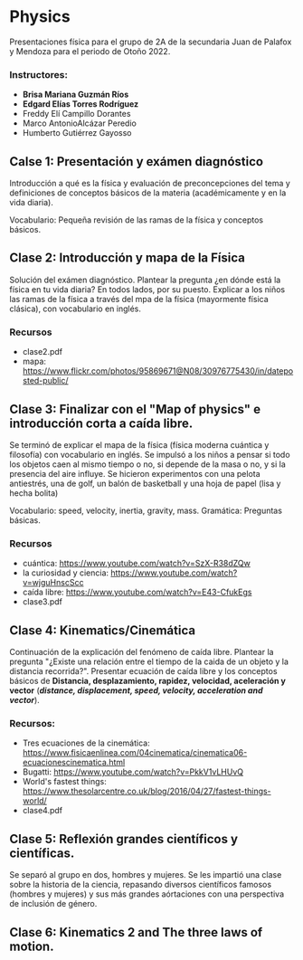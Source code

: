 # Physics
Presentaciones física para el grupo de 2A de la secundaria Juan de Palafox y Mendoza para el periodo de Otoño 2022.

### Instructores: 
* **Brisa Mariana Guzmán Ríos** 
* **Edgard Elías Torres Rodríguez** 
* Freddy Elí Campillo Dorantes
* Marco AntonioAlcázar Peredio
* Humberto Gutiérrez Gayosso

## Calse 1: Presentación y exámen diagnóstico
Introducción a qué es la física y evaluación de preconcepciones del tema y definiciones de conceptos básicos de la materia (académicamente y en la vida diaria). 

Vocabulario: Pequeña revisión de las ramas de la física y conceptos básicos.

## Clase 2: Introducción y mapa de la Física
Solución del exámen diagnóstico. Plantear la pregunta ¿en dónde está la física en tu vida diaria? En todos lados, por su puesto. Explicar a los niños las ramas de la física a través del mpa de la física (mayormente física clásica), con vocabulario en inglés.

### Recursos
* clase2.pdf
* mapa: https://www.flickr.com/photos/95869671@N08/30976775430/in/dateposted-public/

## Clase 3: Finalizar con el "Map of physics" e introducción corta a caída libre.

Se terminó de explicar el mapa de la física (física moderna cuántica y filosofía) con vocabulario en inglés. Se impulsó a los niños a pensar si todo los objetos caen al mismo tiempo o no, si depende de la masa o no, y si la presencia del aire influye. Se hicieron experimentos con una pelota antiestrés, una de golf, un balón de basketball y una hoja de papel (lisa y hecha bolita)

Vocabulario: speed, velocity, inertia, gravity, mass. 
Gramática: Preguntas básicas.

### Recursos
* cuántica: https://www.youtube.com/watch?v=SzX-R38dZQw
* la curiosidad y ciencia: https://www.youtube.com/watch?v=wjguHnscScc
* caída libre: https://www.youtube.com/watch?v=E43-CfukEgs
* clase3.pdf

## Clase 4: Kinematics/Cinemática
Continuación de la explicación del fenómeno de caída libre. Plantear la pregunta "¿Existe una relación entre el tiempo de la caida de un objeto y la distancia recorrida?". Presentar ecuación de caída libre y los conceptos básicos de **Distancia, desplazamiento, rapidez, velocidad, aceleración y vector** (***distance, displacement, speed, velocity, acceleration and vector***).

### Recursos:
* Tres ecuaciones de la cinemática: https://www.fisicaenlinea.com/04cinematica/cinematica06-ecuacionescinematica.html
* Bugatti: https://www.youtube.com/watch?v=PkkV1vLHUvQ
* World's fastest things:  https://www.thesolarcentre.co.uk/blog/2016/04/27/fastest-things-world/
* clase4.pdf

## Clase 5: Reflexión grandes científicos y científicas.

Se separó al grupo en dos, hombres y mujeres. Se les impartió una clase sobre la historia de la ciencia, repasando diversos científicos famosos (hombres y mujeres) y sus más grandes aórtaciones con una perspectiva de inclusión de género.

## Clase 6: Kinematics 2 and The three laws of motion.
